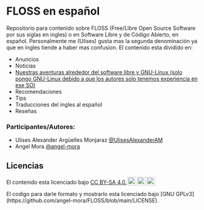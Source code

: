 # FLOSS en español

Repositorio para contenido sobre FLOSS (Free/Libre Open Source Software por sus siglas en ingles) o en Software Libre y de Código Abierto, en español.  Personalmente me (Ulises) gusta mas la segunda denominación ya que en ingles tiende a haber mas confusion.
El contenido esta dividido en:
* Anuncios
* Noticias
* [Nuestras aventuras alrededor del software libre y GNU-Linux (solo pongo GNU-Linux debido a que los autores solo tenemos experiencia en ese SO)](https://github.com/angel-mora/FLOSS/tree/main/Nuestras%20aventuras%20alrededor%20del%20software%20libre%20y%20GNU-Linux)
* Recomendaciones
* Tips
* Traducciones del ingles al español
* Reseñas

### Participantes/Autores:

* Ulises Alexander Argüelles Monjaraz [@UlisesAlexanderAM](https://github.com/UlisesAlexanderAM/)
* Angel Mora [@angel-mora](https://github.com/angel-mora/)
    
## Licencias

<p xmlns:dct="http://purl.org/dc/terms/" xmlns:cc="http://creativecommons.org/ns#" class="license-text">El contenido esta licenciado bajo <a rel="license" href="https://creativecommons.org/licenses/by-sa/4.0">CC BY-SA 4.0.<img style="height:22px!important;margin-left:3px;vertical-align:text-bottom;" src="https://mirrors.creativecommons.org/presskit/icons/cc.svg?ref=chooser-v1" /><img style="height:22px!important;margin-left:3px;vertical-align:text-bottom;" src="https://mirrors.creativecommons.org/presskit/icons/by.svg?ref=chooser-v1" /><img style="height:22px!important;margin-left:3px;vertical-align:text-bottom;" src="https://mirrors.creativecommons.org/presskit/icons/sa.svg?ref=chooser-v1" /></a></p>
El codigo para darle formato y mostrarlo esta licenciado bajo [GNU GPLv3](https://github.com/angel-mora/FLOSS/blob/main/LICENSE).

